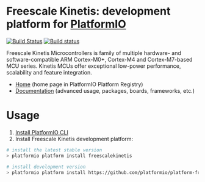 # Freescale Kinetis: development platform for [PlatformIO](http://platformio.org)
[![Build Status](https://travis-ci.org/platformio/platform-freescalekinetis.svg?branch=develop)](https://travis-ci.org/platformio/platform-freescalekinetis)
[![Build status](https://ci.appveyor.com/api/projects/status/gbf7v0d19qir2o05/branch/develop?svg=true)](https://ci.appveyor.com/project/ivankravets/platform-freescalekinetis/branch/develop)

Freescale Kinetis Microcontrollers is family of multiple hardware- and software-compatible ARM Cortex-M0+, Cortex-M4 and Cortex-M7-based MCU series. Kinetis MCUs offer exceptional low-power performance, scalability and feature integration.

* [Home](http://platformio.org/platforms/freescalekinetis) (home page in PlatformIO Platform Registry)
* [Documentation](http://docs.platformio.org/en/stable/platforms/freescalekinetis.html) (advanced usage, packages, boards, frameworks, etc.)

# Usage

1. [Install PlatformIO CLI](http://docs.platformio.org/en/stable/installation.html)
2. Install Freescale Kinetis development platform:
```bash
# install the latest stable version
> platformio platform install freescalekinetis

# install development version
> platformio platform install https://github.com/platformio/platform-freescalekinetis.git
```
